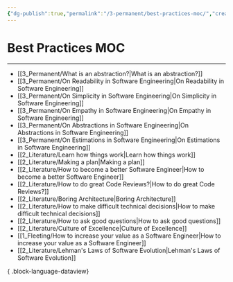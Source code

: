 ```yaml
---
{"dg-publish":true,"permalink":"/3-permanent/best-practices-moc/","created":"2023-08-01T08:03:31.918-05:00","updated":"2023-09-08T06:35:59.297-05:00"}
---
```


# Best Practices MOC
---
- [[3_Permanent/What is an abstraction?\|What is an abstraction?]]
- [[3_Permanent/On Readability in Software Engineering\|On Readability in Software Engineering]]
- [[3_Permanent/On Simplicity in Software Engineering\|On Simplicity in Software Engineering]]
- [[3_Permanent/On Empathy in Software Engineering\|On Empathy in Software Engineering]]
- [[3_Permanent/On Abstractions in Software Engineering\|On Abstractions in Software Engineering]]
- [[3_Permanent/On Estimations in Software Engineering\|On Estimations in Software Engineering]]
- [[2_Literature/Learn how things work\|Learn how things work]]
- [[2_Literature/Making a plan\|Making a plan]]
- [[2_Literature/How to become a better Software Engineer\|How to become a better Software Engineer]]
- [[2_Literature/How to do great Code Reviews?\|How to do great Code Reviews?]]
- [[2_Literature/Boring Architecture\|Boring Architecture]]
- [[2_Literature/How to make difficult technical decisions\|How to make difficult technical decisions]]
- [[2_Literature/How to ask good questions\|How to ask good questions]]
- [[2_Literature/Culture of Excellence\|Culture of Excellence]]
- [[1_Fleeting/How to increase your value as a Software Engineer\|How to increase your value as a Software Engineer]]
- [[2_Literature/Lehman's Laws of Software Evolution\|Lehman's Laws of Software Evolution]]

{ .block-language-dataview}